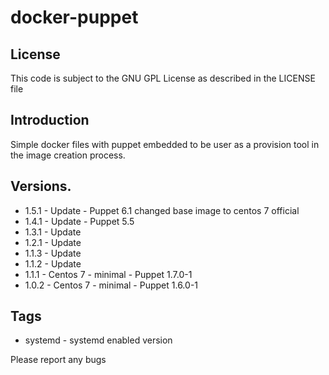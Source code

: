 # docker-puppet

## License
This code is subject to the GNU GPL License as described in the LICENSE file

## Introduction

Simple docker files with puppet embedded to be user as a provision tool in the image creation process.

## Versions.
* 1.5.1 - Update - Puppet 6.1 changed base image to centos 7 official
* 1.4.1 - Update - Puppet 5.5
* 1.3.1 - Update
* 1.2.1 - Update
* 1.1.3 - Update
* 1.1.2 - Update
* 1.1.1 - Centos 7 - minimal - Puppet 1.7.0-1
* 1.0.2 - Centos 7 - minimal - Puppet 1.6.0-1

## Tags

- systemd - systemd enabled version

Please report any bugs
